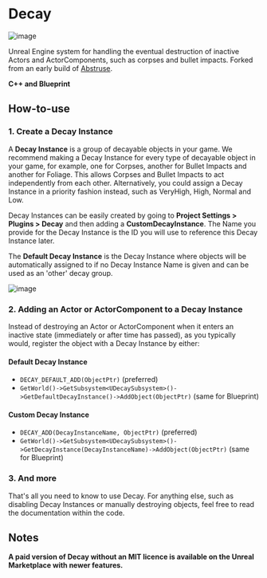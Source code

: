 # Decay
![image](https://user-images.githubusercontent.com/50085636/210577049-ab7cb85f-2273-42d7-92b0-d6078b5de340.png)

Unreal Engine system for handling the eventual destruction of inactive Actors and ActorComponents, such as corpses and bullet impacts. Forked from an early build of [Abstruse](https://vixentail.com/abstruse).

**C++ and Blueprint**

## How-to-use
### 1. Create a Decay Instance
A **Decay Instance** is a group of decayable objects in your game. We recommend making a Decay Instance for every type of decayable object in your game, for example, one for Corpses, another for Bullet Impacts and another for Foliage. This allows Corpses and Bullet Impacts to act independently from each other. Alternatively, you could assign a Decay Instance in a priority fashion instead, such as VeryHigh, High, Normal and Low.

Decay Instances can be easily created by going to **Project Settings > Plugins > Decay** and then adding a **CustomDecayInstance**. The Name you provide for the Decay Instance is the ID you will use to reference this Decay Instance later.

The **Default Decay Instance** is the Decay Instance where objects will be automatically assigned to if no Decay Instance Name is given and can be used as an 'other' decay group.

![image](https://user-images.githubusercontent.com/50085636/210535976-aae916db-3040-4f2b-853d-37dd1ae4061b.png)

### 2. Adding an Actor or ActorComponent to a Decay Instance
Instead of destroying an Actor or ActorComponent when it enters an inactive state (immediately or after time has passed), as you typically would, register the object with a Decay Instance by either:

#### Default Decay Instance
- `DECAY_DEFAULT_ADD(ObjectPtr)` (preferred)
- `GetWorld()->GetSubsystem<UDecaySubsystem>()->GetDefaultDecayInstance()->AddObject(ObjectPtr)` (same for Blueprint)

#### Custom Decay Instance
- `DECAY_ADD(DecayInstanceName, ObjectPtr)` (preferred)
- `GetWorld()->GetSubsystem<UDecaySubsystem>()->GetDecayInstance(DecayInstanceName)->AddObject(ObjectPtr)` (same for Blueprint)

### 3. And more
That's all you need to know to use Decay. For anything else, such as disabling Decay Instances or manually destroying objects, feel free to read the documentation within the code. 


## Notes
**A paid version of Decay without an MIT licence is available on the Unreal Marketplace with newer features.**

